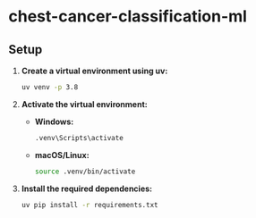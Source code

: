 # chest-cancer-classification-ml

## Setup

1. **Create a virtual environment using uv:**
   ```bash
   uv venv -p 3.8
   ```

2. **Activate the virtual environment:**
   - **Windows:**
     ```bash
     .venv\Scripts\activate
     ```
   - **macOS/Linux:**
     ```bash
     source .venv/bin/activate
     ```

3. **Install the required dependencies:**
   ```bash
   uv pip install -r requirements.txt
   ```
